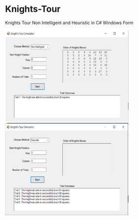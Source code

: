 # Knights-Tour
Knights Tour Non Intelligent and Heuristic in C# Windows Form 

<img src="Screenshots/NonIntelligent.png" width="400px" height="300px">

<img src="Screenshots/Heuristic.png" width="400px" height="300px">
